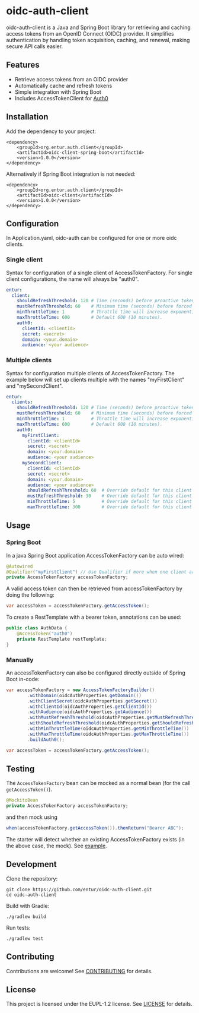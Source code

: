# oidc-auth-client
oidc-auth-client is a Java and Spring Boot library for retrieving and caching access tokens from an OpenID Connect (OIDC) provider. 
It simplifies authentication by handling token acquisition, caching, and renewal, making secure API calls easier.

## Features
* Retrieve access tokens from an OIDC provider
* Automatically cache and refresh tokens
* Simple integration with Spring Boot
* Includes AccessTokenClient for [Auth0](https://auth0.com)

## Installation
Add the dependency to your project:
```
<dependency>
    <groupId>org.entur.auth.client</groupId>
    <artifactId>oidc-client-spring-boot</artifactId>
    <version>1.0.0</version>
</dependency>
```

Alternatively if Spring Boot integration is not needed:
```
<dependency>
    <groupId>org.entur.auth.client</groupId>
    <artifactId>oidc-client</artifactId>
    <version>1.0.0</version>
</dependency>
```

## Configuration
In Application.yaml, oidc-auth can be configured for one or more oidc clients.

### Single client

Syntax for configuration of a single client of AccessTokenFactory.
For single client configurations, the name will always be "auth0".

```yaml
entur:
  client:
    shouldRefreshThreshold: 120 # Time (seconds) before proactive token refresh. Default=120.
    mustRefreshThreshold: 60    # Minimum time (seconds) before forced token refresh. Default=60.
    minThrottleTime: 1          # Throttle time will increase exponentially from min to max throttle time. Default=1.
    maxThrottleTime: 600        # Default 600 (10 minutes).
    auth0:
      clientId: <clientId>
      secret: <secret>
      domain: <your.domain>
      audience: <your audience>
```

### Multiple clients
Syntax for configuration multiple clients of AccessTokenFactory.
The example below will set up clients multiple with the names "myFirstClient" and "mySecondClient".

```yaml
entur:
  clients:
    shouldRefreshThreshold: 120 # Time (seconds) before proactive token refresh. Default=120.
    mustRefreshThreshold: 60    # Minimum time (seconds) before forced token refresh. Default=60.
    minThrottleTime: 1          # Throttle time will increase exponentially from min to max throttle time. Default=1.
    maxThrottleTime: 600        # Default 600 (10 minutes).
    auth0:
      myFirstClient:
        clientId: <clientId>
        secret: <secret>
        domain: <your.domain>
        audience: <your audience>
      mySecondClient:
        clientId: <clientId>
        secret: <secret>
        domain: <your.domain>
        audience: <your audience>
        shouldRefreshThreshold: 60  # Override default for this client
        mustRefreshThreshold: 30    # Override default for this client
        minThrottleTime: 5          # Override default for this client
        maxThrottleTime: 300        # Override default for this client
```

## Usage

### Spring Boot
In a java Spring Boot application AccessTokenFactory can be auto wired: 

```java
@Autowired
@Qualifier("myFirstClient") // Use Qualifier if more when one client are configured. 
private AccessTokenFactory accessTokenFactory;
```

A valid access token can then be retrieved from accessTokenFactory by doing the following:
```java
var accessToken = accessTokenFactory.getAccessToken();
```

To create a RestTemplate with a bearer token, annotations can be used:
```java
public class AuthData {
    @AccessToken("auth0")
    private RestTemplate restTemplate;
}
```

### Manually
An accessTokenFactory can also be configured directly outside of Spring Boot in-code:

```java
var accessTokenFactory = new AccessTokenFactoryBuilder()
        .withDomain(oidcAuthProperties.getDomain())
        .withClientSecret(oidcAuthProperties.getSecret())
        .withClientId(oidcAuthProperties.getClientId())
        .withAudience(oidcAuthProperties.getAudience())
        .withMustRefreshThreshold(oidcAuthProperties.getMustRefreshThreshold())
        .withShouldRefreshThreshold(oidcAuthProperties.getShouldRefreshThreshold())
        .withMinThrottleTime(oidcAuthProperties.getMinThrottleTime())
        .withMaxThrottleTime(oidcAuthProperties.getMaxThrottleTime())
        .buildAuth0();

var accessToken = accessTokenFactory.getAccessToken();
```

## Testing
The `AccessTokenFactory` bean can be mocked as a normal bean (for the call `getAccessToken()`).

```java
@MockitoBean
private AccessTokenFactory accessTokenFactory;
```

and then mock using

```java
when(accessTokenFactory.getAccessToken()).thenReturn("Bearer ABC");
```

The starter will detect whether an existing AccessTokenFactory exists (in the above case, the mock). See [example](src/test/java/org/entur/auth/client/MockConfigurationTest.java).

## Development
Clone the repository:
```shell
git clone https://github.com/entur/oidc-auth-client.git
cd oidc-auth-client
```

Build with Gradle:
```shell
./gradlew build
```

Run tests:
```shell
./gradlew test
```

## Contributing
Contributions are welcome! See [CONTRIBUTING](/CONTRIBUTING.md) for details.

## License
This project is licensed under the EUPL-1.2 license. See [LICENSE](/README.md) for details.